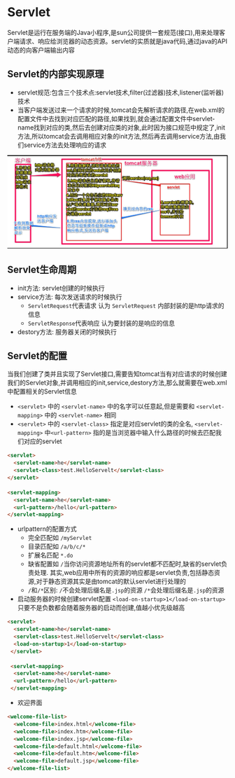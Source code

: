 # Servlet

Servlet是运行在服务端的Java小程序,是sun公司提供一套规范(接口),用来处理客户端请求、响应给浏览器的动态资源。servlet的实质就是java代码,通过java的API 动态的向客户端输出内容

## Servlet的内部实现原理

- servlet规范:包含三个技术点:servlet技术,filter(过滤器)技术,listener(监听器)技术
- 当客户端发送过来一个请求的时候,tomcat会先解析请求的路径,在web.xml的配置文件中去找到对应匹配的路径,如果找到,就会通过配置文件中servlet­name找到对应的类,然后去创建对应类的对象,此时因为接口规范中规定了,init方法,所以tomcat会去调用相应对象的init方法,然后再去调用service方法,由我们service方法去处理响应的请求

![](img/1.png)

## Servlet生命周期

- init方法: servlet创建的时候执行
- service方法: 每次发送请求的时候执行  
  - `ServletRequest`代表请求 认为 `ServletRequest` 内部封装的是http请求的信息
  - `ServletResponse`代表响应 认为要封装的是响应的信息
- destory方法: 服务器关闭的时候执行

## Servlet的配置
当我们创建了类并且实现了Servlet接口,需要告知tomcat当有对应请求的时候创建我们的Servlet对象,并调用相应的init,service,destory方法,那么就需要在web.xml中配置相关的Servlet信息

- `<servlet>` 中的 `<servlet-name>` 中的名字可以任意起,但是需要和 `<servlet-mapping>` 中的 `<servlet-name>` 相同
 - `<servlet>` 中的 `<servlet-class>` 指定是对应servlet的类的全名, `<servlet-mapping>` 中`<url-pattern>` 指的是当浏览器中输入什么路径的时候去匹配我们对应的servlet
```html
<servlet>
  <servlet-name>he</servlet-name>
  <servlet-class>test.HelloServelt</servlet-class>
</servlet>

<servlet-mapping>
  <servlet-name>he</servlet-name>
  <url-pattern>/hello</url-pattern>
</servlet-mapping>
```

- url­pattern的配置方式
  - 完全匹配如 `/myServlet`
  - 目录匹配如 `/a/b/c/*`
  - 扩展名匹配 `*.do`
  - 缺省配置如 `/`当你访问资源地址所有的servlet都不匹配时,缺省的servlet负责处理. 其实,web应用中所有的资源的响应都是servlet负责,包括静态资源,对于静态资源其实是由tomcat的默认servlet进行处理的
  - `/`和`/*`区别: `/`不会处理后缀名是`.jsp`的资源 `/*`会处理后缀名是`.jsp`的资源
- 启动服务器的时候创建servlet配置 `<load-on-startup>1</load-on-startup>` 只要不是负数都会随着服务器的启动而创建,值越小优先级越高
```html
<servlet>
  <servlet-name>he</servlet-name>
  <servlet-class>test.HelloServelt</servlet-class>
  <load-on-startup>1</load-on-startup>
 </servlet>

 <servlet-mapping>
  <servlet-name>he</servlet-name>
  <url-pattern>/hello</url-pattern>
 </servlet-mapping>
```
- 欢迎界面
```html
<welcome-file-list>
  <welcome-file>index.html</welcome-file>
  <welcome-file>index.htm</welcome-file>
  <welcome-file>index.jsp</welcome-file>
  <welcome-file>default.html</welcome-file>
  <welcome-file>default.htm</welcome-file>
  <welcome-file>default.jsp</welcome-file>
</welcome-file-list>
```